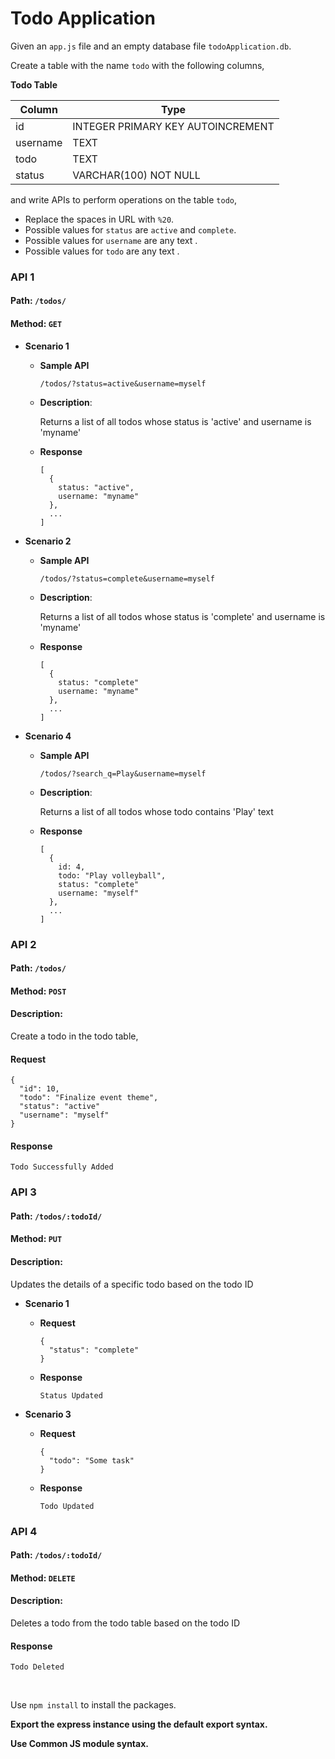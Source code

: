 # Todo Application

Given an `app.js` file and an empty database file `todoApplication.db`.

Create a table with the name `todo` with the following columns,

**Todo Table**

| Column   | Type    |
| -------- | ------- |
| id       | INTEGER PRIMARY KEY AUTOINCREMENT |
| username | TEXT |
| todo     | TEXT    |
| status   | VARCHAR(100) NOT NULL    |

and write APIs to perform operations on the table `todo`,

<MultiLineNote>
  
  - Replace the spaces in URL with `%20`.
  - Possible values for `status` are `active` and `complete`.
  - Possible values for `username` are any text .
  - Possible values for `todo` are any text .
</MultiLineNote>

### API 1

#### Path: `/todos/`

#### Method: `GET`

- **Scenario 1**

  - **Sample API**
    ```
    /todos/?status=active&username=myself
    ```
  - **Description**:

    Returns a list of all todos whose status is 'active' and username is 'myname'

  - **Response**

    ```
    [
      {
        status: "active",
        username: "myname"
      },
      ...
    ]
    ```

- **Scenario 2**

  - **Sample API**
    ```
    /todos/?status=complete&username=myself
    ```
  - **Description**:

    Returns a list of all todos whose status is 'complete' and username is 'myname'

  - **Response**

    ```
    [
      {
        status: "complete"
        username: "myname"
      },
      ...
    ]
    ```

- **Scenario 4**

  - **Sample API**
    ```
    /todos/?search_q=Play&username=myself
    ```
  - **Description**:

    Returns a list of all todos whose todo contains 'Play' text

  - **Response**

    ```
    [
      {
        id: 4,
        todo: "Play volleyball",
        status: "complete"
        username: "myself"
      },
      ...
    ]
    ```


### API 2

#### Path: `/todos/`

#### Method: `POST`

#### Description:

Create a todo in the todo table,

#### Request

```
{
  "id": 10,
  "todo": "Finalize event theme",
  "status": "active"
  "username": "myself"
}
```

#### Response

```
Todo Successfully Added
```

### API 3

#### Path: `/todos/:todoId/`

#### Method: `PUT`

#### Description:

Updates the details of a specific todo based on the todo ID

- **Scenario 1**

  - **Request**
    ```
    {
      "status": "complete"
    }
    ```
  - **Response**

    ```
    Status Updated
    ```


- **Scenario 3**

  - **Request**
    ```
    {
      "todo": "Some task"
    }
    ```
  - **Response**

    ```
    Todo Updated
    ```

### API 4

#### Path: `/todos/:todoId/`

#### Method: `DELETE`

#### Description:

Deletes a todo from the todo table based on the todo ID

#### Response

```
Todo Deleted
```

<br/>

Use `npm install` to install the packages.

**Export the express instance using the default export syntax.**

**Use Common JS module syntax.**